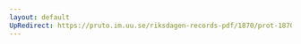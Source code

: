 ```yaml
---
layout: default
UpRedirect: https://pruto.im.uu.se/riksdagen-records-pdf/1870/prot-1870--fk--120/prot-1870--fk--120_000.pdf
---
```

